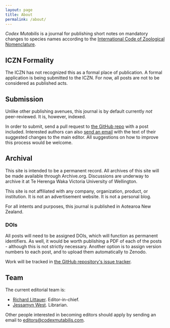 ```yaml
---
layout: page
title: About
permalink: /about/
---
```


*Codex Mutabilis* is a journal for publishing short notes on mandatory changes to species names according to the [International Code of Zoological Nomenclature](https://www.iczn.org/).

## ICZN Formality

The ICZN has not recognized this as a formal place of publication. A formal application is being submitted to the ICZN. For now, all posts are not to be considered as published acts.

## Submission

Unlike other publishing avenues, this journal is by default currently *not* peer-reviewed. It is, however, indexed.

In order to submit, send a pull request to [the GitHub repo](https://github.com/RichardLitt/codexmutabilis.com/) with a post included. Interested authors can also [send an email](mailto:editors@codexmutabilis.com) with the text of their suggested changes to the main editor. All suggestions on how to improve this process would be welcome.

## Archival

This site is intended to be a permanent record. All archives of this site will be made available through Archive.org. Discussions are underway to archive it at Te Herenga Waka Victoria University of Wellington.

This site is not affiliated with any company, organization, product, or institution. It is not an advertisement website. It is not a personal blog.

For all intents and purposes, this journal is published in Aotearoa New Zealand.

### DOIs

All posts will need to be assigned DOIs, which will function as permanent identifiers. As well, it would be worth publishing a PDF of each of the posts - although this is not strictly necessary. Another option is to assign version numbers to each post, and to upload them automatically to Zenodo.

Work will be tracked in [the GitHub repository's issue tracker](https://github.com/RichardLitt/codexmutabilis.com/issues).

## Team

The current editorial team is:

* [Richard Littauer](https://burntfen.com). Editor-in-chief.
* [Jessamyn West](https://en.wikipedia.org/wiki/Jessamyn_West_(librarian)). Librarian.

Other people interested in becoming editors should apply by sending an email to [editors@codexmutabilis.com](mailto:editors@codexmutabilis.com).
